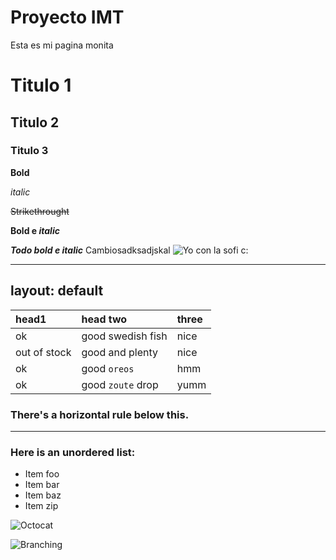 # Proyecto IMT
Esta es mi pagina monita

# Titulo 1

## Titulo 2

### Titulo 3

**Bold**

*italic*

~~Strikethrought~~

**Bold e _italic_**

***Todo bold e italic***
Cambiosadksadjskal
![Yo con la sofi c:](https://github.com/jburdiles/jburdiles.github.io/blob/main/imagenes/WhatsApp%20Image%202021-12-06%20at%2019.07.55.jpeg)


---
layout: default
---


| head1        | head two          | three |
|:-------------|:------------------|:------|
| ok           | good swedish fish | nice  |
| out of stock | good and plenty   | nice  |
| ok           | good `oreos`      | hmm   |
| ok           | good `zoute` drop | yumm  |

### There's a horizontal rule below this.

* * *


### Here is an unordered list:

*   Item foo
*   Item bar
*   Item baz
*   Item zip

![Octocat](https://github.githubassets.com/images/icons/emoji/octocat.png)

![Branching](https://guides.github.com/activities/hello-world/branching.png)

